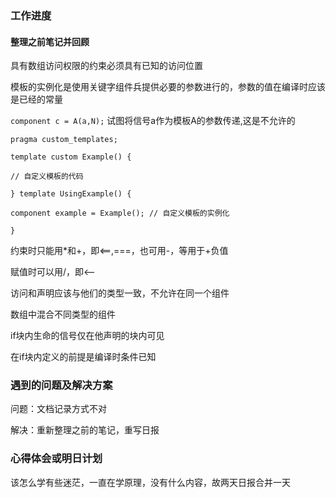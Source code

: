 ### 工作进度

#### 整理之前笔记并回顾

具有数组访问权限的约束必须具有已知的访问位置

模板的实例化是使用关键字组件兵提供必要的参数进行的，参数的值在编译时应该是已经的常量

`component c = A(a,N);`     试图将信号a作为模板A的参数传递,这是不允许的



`pragma custom_templates;` 

`template custom Example() {`   

  `// 自定义模板的代码`

 `} template UsingExample() {`   

​       `component example = Example(); // 自定义模板的实例化` 

`}`

约束时只能用*和+，即<==,===，也可用-，等用于+负值

赋值时可以用/，即<--

访问和声明应该与他们的类型一致，不允许在同一个组件

数组中混合不同类型的组件

if块内生命的信号仅在他声明的块内可见

在if块内定义的前提是编译时条件已知

### 遇到的问题及解决方案

问题：文档记录方式不对

解决：重新整理之前的笔记，重写日报

### 心得体会或明日计划

该怎么学有些迷茫，一直在学原理，没有什么内容，故两天日报合并一天